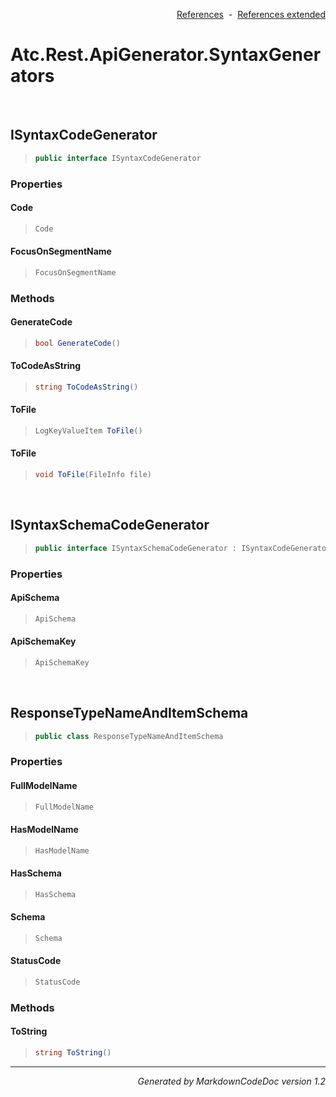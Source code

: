 <div style='text-align: right'>

[References](Index.md)&nbsp;&nbsp;-&nbsp;&nbsp;[References extended](IndexExtended.md)
</div>

# Atc.Rest.ApiGenerator.SyntaxGenerators

<br />

## ISyntaxCodeGenerator

>```csharp
>public interface ISyntaxCodeGenerator
>```

### Properties

#### Code
>```csharp
>Code
>```
#### FocusOnSegmentName
>```csharp
>FocusOnSegmentName
>```
### Methods

#### GenerateCode
>```csharp
>bool GenerateCode()
>```
#### ToCodeAsString
>```csharp
>string ToCodeAsString()
>```
#### ToFile
>```csharp
>LogKeyValueItem ToFile()
>```
#### ToFile
>```csharp
>void ToFile(FileInfo file)
>```

<br />

## ISyntaxSchemaCodeGenerator

>```csharp
>public interface ISyntaxSchemaCodeGenerator : ISyntaxCodeGenerator
>```

### Properties

#### ApiSchema
>```csharp
>ApiSchema
>```
#### ApiSchemaKey
>```csharp
>ApiSchemaKey
>```

<br />

## ResponseTypeNameAndItemSchema

>```csharp
>public class ResponseTypeNameAndItemSchema
>```

### Properties

#### FullModelName
>```csharp
>FullModelName
>```
#### HasModelName
>```csharp
>HasModelName
>```
#### HasSchema
>```csharp
>HasSchema
>```
#### Schema
>```csharp
>Schema
>```
#### StatusCode
>```csharp
>StatusCode
>```
### Methods

#### ToString
>```csharp
>string ToString()
>```
<hr /><div style='text-align: right'><i>Generated by MarkdownCodeDoc version 1.2</i></div>
